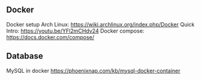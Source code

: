 ## Docker
Docker setup Arch Linux: https://wiki.archlinux.org/index.php/Docker
Quick Intro: https://youtu.be/YFl2mCHdv24
Docker compose: https://docs.docker.com/compose/

## Database
MySQL in docker
https://phoenixnap.com/kb/mysql-docker-container
